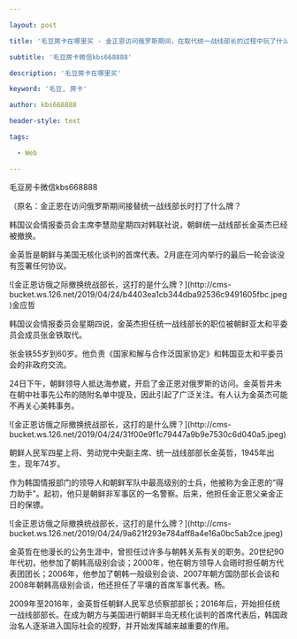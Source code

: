 ---
layout: post
title: '毛豆房卡在哪里买 - 金正恩访问俄罗斯期间，在取代统一战线部长的过程中玩了什么牌？'
subtitle: '毛豆房卡微信kbs668888'
description: '毛豆房卡在哪里买'
keyword: '毛豆, 房卡'
author: kbs668888
header-style: text
tags:
  - Web
---
毛豆房卡微信kbs668888

（原名：金正恩在访问俄罗斯期间接替统一战线部长时打了什么牌？

韩国议会情报委员会主席李慧勋星期四对韩联社说，朝鲜统一战线部长金英杰已经被撤换。

金英哲是朝鲜与美国无核化谈判的首席代表。2月底在河内举行的最后一轮会谈没有签署任何协议。

![金正恩访俄之际撤换统战部长，这打的是什么牌？](http://cms-
bucket.ws.126.net/2019/04/24/b4403ea1cb344dba92536c9491605fbc.jpeg)金应哲

韩国议会情报委员会星期四说，金英杰担任统一战线部长的职位被朝鲜亚太和平委员会成员张金铁取代。

张金铁55岁到60岁。他负责《国家和解与合作泛国家协定》和韩国亚太和平委员会的非政府交流。

24日下午，朝鲜领导人抵达海参崴，开启了金正恩对俄罗斯的访问。金英哲并未在朝中社事先公布的随附名单中提及，因此引起了广泛关注。有人认为金英杰可能不再关心美韩事务。

![金正恩访俄之际撤换统战部长，这打的是什么牌？](http://cms-
bucket.ws.126.net/2019/04/24/31f00e9f1c79447a9b9e7530c6d040a5.jpeg)

朝鲜人民军四星上将、劳动党中央副主席、统一战线部部长金英哲，1945年出生，现年74岁。

作为韩国情报部门的领导人和朝鲜军队中最高级别的士兵，他被称为金正恩的“得力助手”。起初，他只是朝鲜非军事区的一名警察。后来，他担任金正恩父亲金正日的保镖。

![金正恩访俄之际撤换统战部长，这打的是什么牌？](http://cms-
bucket.ws.126.net/2019/04/24/9a621f293e784aff8a4e16a0bc5ab2ce.jpeg)

金英哲在他漫长的公务生涯中，曾担任过许多与朝韩关系有关的职务。20世纪90年代初，他参加了朝韩高级别会谈；2000年，他在朝方领导人会晤时担任朝方代表团团长；2006年，他参加了朝韩一般级别会谈、2007年朝方国防部长会谈和2008年朝韩高级别会谈，他还担任了平壤的首席军事代表。杨。

2009年至2016年，金英哲任朝鲜人民军总侦察部部长；2016年后，开始担任统一战线部部长。在成为朝方与美国进行朝鲜半岛无核化谈判的首席代表后，韩国政治名人逐渐进入国际社会的视野，并开始发挥越来越重要的作用。


